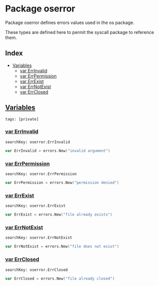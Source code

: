 # Package oserror

Package oserror defines errors values used in the os package. 

These types are defined here to permit the syscall package to reference them. 

## Index

* [Variables](#var)
    * [var ErrInvalid](#ErrInvalid)
    * [var ErrPermission](#ErrPermission)
    * [var ErrExist](#ErrExist)
    * [var ErrNotExist](#ErrNotExist)
    * [var ErrClosed](#ErrClosed)


## <a id="var" href="#var">Variables</a>

```
tags: [private]
```

### <a id="ErrInvalid" href="#ErrInvalid">var ErrInvalid</a>

```
searchKey: oserror.ErrInvalid
```

```Go
var ErrInvalid = errors.New("invalid argument")
```

### <a id="ErrPermission" href="#ErrPermission">var ErrPermission</a>

```
searchKey: oserror.ErrPermission
```

```Go
var ErrPermission = errors.New("permission denied")
```

### <a id="ErrExist" href="#ErrExist">var ErrExist</a>

```
searchKey: oserror.ErrExist
```

```Go
var ErrExist = errors.New("file already exists")
```

### <a id="ErrNotExist" href="#ErrNotExist">var ErrNotExist</a>

```
searchKey: oserror.ErrNotExist
```

```Go
var ErrNotExist = errors.New("file does not exist")
```

### <a id="ErrClosed" href="#ErrClosed">var ErrClosed</a>

```
searchKey: oserror.ErrClosed
```

```Go
var ErrClosed = errors.New("file already closed")
```

